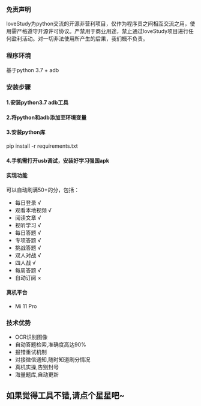 ### 免责声明
loveStudy为python交流的开源非营利项目，仅作为程序员之间相互交流之用，使用需严格遵守开源许可协议。严禁用于商业用途，禁止通过loveStudy项目进行任何盈利活动。对一切非法使用所产生的后果，我们概不负责。

### 程序环境
基于python 3.7 + adb
### 安装步骤

#### 1.安装python3.7 adb工具

#### 2.将python和adb添加至环境变量

#### 3.安装python库
pip install -r requirements.txt

#### 4.手机需打开usb调试，安装好学习强国apk

#### 实现功能
可以自动刷满50+的分，包括：
- 每日登录      √
- 观看本地视频   √
- 阅读文章      √
- 视听学习      √
- 每日答题      √
- 专项答题      √
- 挑战答题      √
- 双人对战      √
- 四人战        √
- 每周答题      √
- 自动订阅      ×

#### 真机平台
- Mi 11 Pro
### 技术优势
- OCR识别图像
- 自动答题检索,准确度高达90%
- 报错重试机制
- 对接微信通知,随时知道刷分情况
- 真机实操,告别封号
- 海量题库,自动更新
## 如果觉得工具不错,请点个星星吧~
